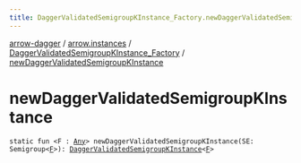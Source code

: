 ```yaml
---
title: DaggerValidatedSemigroupKInstance_Factory.newDaggerValidatedSemigroupKInstance - arrow-dagger
---
```


[arrow-dagger](../../index.html) / [arrow.instances](../index.html) / [DaggerValidatedSemigroupKInstance_Factory](index.html) / [newDaggerValidatedSemigroupKInstance](./new-dagger-validated-semigroup-k-instance.html)

# newDaggerValidatedSemigroupKInstance

`static fun <F : `[`Any`](https://kotlinlang.org/api/latest/jvm/stdlib/kotlin/-any/index.html)`> newDaggerValidatedSemigroupKInstance(SE: Semigroup<`[`F`](new-dagger-validated-semigroup-k-instance.html#F)`>): `[`DaggerValidatedSemigroupKInstance`](../-dagger-validated-semigroup-k-instance/index.html)`<`[`F`](new-dagger-validated-semigroup-k-instance.html#F)`>`